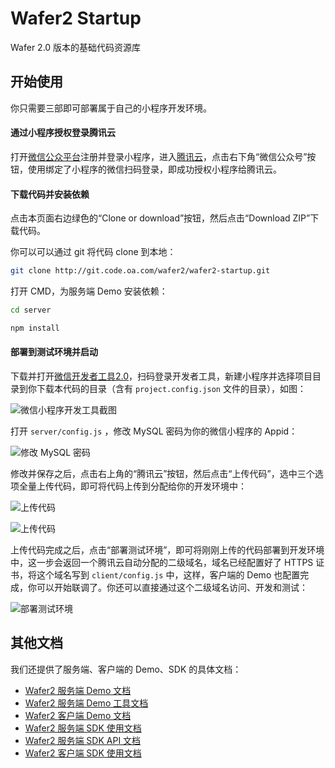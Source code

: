 # Wafer2 Startup

Wafer 2.0 版本的基础代码资源库

## 开始使用

你只需要三部即可部署属于自己的小程序开发环境。

#### 通过小程序授权登录腾讯云

打开[微信公众平台](https://mp.weixin.qq.com)注册并登录小程序，进入[腾讯云](https://www.qcloud.com/login)，点击右下角“微信公众号”按钮，使用绑定了小程序的微信扫码登录，即成功授权小程序给腾讯云。

#### 下载代码并安装依赖

点击本页面右边绿色的“Clone or download”按钮，然后点击“Download ZIP”下载代码。

你可以可以通过 git 将代码 clone 到本地：

```bash
git clone http://git.code.oa.com/wafer2/wafer2-startup.git
```

打开 CMD，为服务端 Demo 安装依赖：

```bash
cd server

npm install
```

#### 部署到测试环境并启动

下载并打开[微信开发者工具2.0](https://mp.weixin.qq.com/debug/wxadoc/dev/devtools/devtools.html)，扫码登录开发者工具，新建小程序并选择项目目录到你下载本代码的目录（含有 `project.config.json` 文件的目录），如图：

![微信小程序开发工具截图](https://user-images.githubusercontent.com/3380894/29261245-23ee3fde-8101-11e7-8745-77cbb48bc026.png)

打开 `server/config.js` ，修改 MySQL 密码为你的微信小程序的 Appid：

![修改 MySQL 密码](https://user-images.githubusercontent.com/3380894/29261355-a1a9e716-8101-11e7-8748-9d056f058ff7.png)

修改并保存之后，点击右上角的“腾讯云”按钮，然后点击“上传代码”，选中三个选项全量上传代码，即可将代码上传到分配给你的开发环境中：

![上传代码](https://user-images.githubusercontent.com/3380894/29261607-002e0492-8103-11e7-86d8-e24db848f8e4.png)

![上传代码](https://user-images.githubusercontent.com/3380894/29261693-717983f6-8103-11e7-8098-5776fcac2403.png)

上传代码完成之后，点击“部署测试环境”，即可将刚刚上传的代码部署到开发环境中，这一步会返回一个腾讯云自动分配的二级域名，域名已经配置好了 HTTPS 证书，将这个域名写到 `client/config.js` 中，这样，客户端的 Demo 也配置完成，你可以开始联调了。你还可以直接通过这个二级域名访问、开发和测试：

![部署测试环境](https://user-images.githubusercontent.com/3380894/29261608-0060780a-8103-11e7-8108-b6b7b9c6d4bc.png)

## 其他文档

我们还提供了服务端、客户端的 Demo、SDK 的具体文档：

- [Wafer2 服务端 Demo 文档](./server/README.md)
- [Wafer2 服务端 Demo 工具文档](./server/tools.md)
- [Wafer2 客户端 Demo 文档](./client/README.md)
- [Wafer2 服务端 SDK 使用文档](https://github.com/tencentyun/wafer2-node-sdk/blob/master/README.md)
- [Wafer2 服务端 SDK API 文档](https://github.com/tencentyun/wafer2-node-sdk/blob/master/API.md)
- [Wafer2 客户端 SDK 使用文档](https://github.com/tencentyun/wafer2-client-sdk/blob/master/README.md)